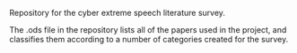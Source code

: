 Repository for the cyber extreme speech literature survey.

The .ods file in the repository lists all of the papers used in the project, and classifies them according to a number of categories created for the survey.
